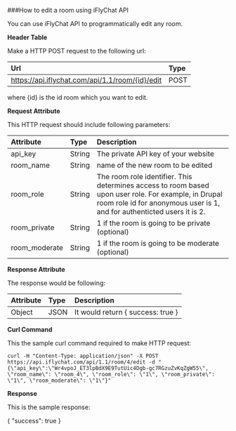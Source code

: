 ###How to edit a room using iFlyChat API

You can use iFlyChat API to programmatically edit any room.

**Header Table**

Make a HTTP POST request to the following url:

| Url        | Type           |
| :------------- |:------------- |
| https://api.iflychat.com/api/1.1/room/{id}/edit | POST |

where {id} is the id room which you want to edit.

**Request Attribute**

This HTTP request should include following parameters:

| Attribute        | Type          | Description |
| :------------- |:------------- | :-------------|
| api_key | String | The private API key of your website |
| room_name | String | name of the new room to be edited |
| room_role | String | The room role identifier. This determines access to room based upon user role. For example, in Drupal room role id for anonymous user is 1, and for authenticted users it is 2. |
| room_private | String | 1 if the room is going to be private (optional) |
| room_moderate | String | 1 if the room is going to be moderate (optional) |

**Response Attribute**

The response would be following:

| Attribute        | Type          | Description |
| :------------- |:------------- | :-------------|
| Object | JSON | It would return { success: true } |

**Curl Command**

This the sample curl command required to make HTTP request:

~~~
curl -H "Content-Type: application/json" -X POST https://api.iflychat.com/api/1.1/room/4/edit -d "{\"api_key\":\"Wr4vpoJ_ET3lpBdX9E9TutUic4Dgb-gc7RGzuZvKqZgW55\", \"room_name\": \"room_4\", \"room_role\": \"1\", \"room_private\": \"1\", \"room_moderate\": \"1\"}"
~~~

**Response**

This is the sample response:

{
  "success": true
}
